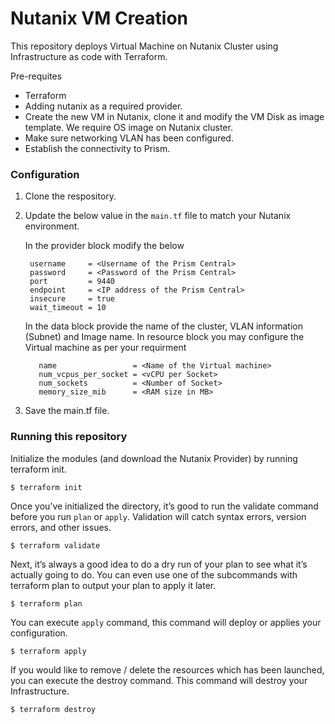 # Nutanix VM Creation


This repository deploys Virtual Machine on Nutanix Cluster using Infrastructure as code with Terraform.

Pre-requites

- Terraform
- Adding nutanix as a required provider.
- Create the new VM in Nutanix, clone it and modify the VM Disk as image template. We require OS image on Nutanix cluster.
- Make sure networking VLAN has been configured.
- Establish the connectivity to Prism.

### Configuration

1. Clone the respository.

2. Update the below value in the ```main.tf``` file to match your Nutanix environment.

      In the provider block modify the below

        username     = <Username of the Prism Central>
        password     = <Password of the Prism Central>
        port         = 9440
        endpoint     = <IP address of the Prism Central>
        insecure     = true
        wait_timeout = 10

      In the data block provide the name of the cluster, VLAN information (Subnet) and Image name. In resource block you may configure the Virtual machine as per your requirment

          name                 = <Name of the Virtual machine>
          num_vcpus_per_socket = <vCPU per Socket>
          num_sockets          = <Number of Socket>
          memory_size_mib      = <RAM size in MB>

  3. Save the main.tf file.

### Running this repository
Initialize the modules (and download the Nutanix Provider) by running terraform init.

    $ terraform init

Once you’ve initialized the directory, it’s good to run the validate command before you run ```plan``` or ```apply```. Validation will catch syntax errors, version errors, and other issues.

    $ terraform validate

Next, it’s always a good idea to do a dry run of your plan to see what it’s actually going to do. You can even use one of the subcommands with terraform plan to output your plan to apply it later.

    $ terraform plan

You can execute ```apply``` command, this command will deploy or applies your configuration.

    $ terraform apply

If you would like to remove / delete the resources which has been launched, you can execute the destroy command. This command will destroy your Infrastructure.

    $ terraform destroy
